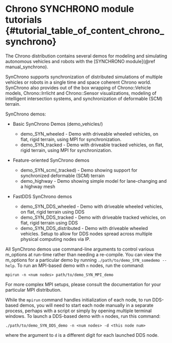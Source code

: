 Chrono SYNCHRONO module tutorials {#tutorial_table_of_content_chrono_synchrono}
===============================

The Chrono distribution contains several demos for modeling and simulating autonomous vehicles and robots with the [SYNCHRONO module](@ref manual_synchrono).

SynChrono supports synchronization of distributed simulations of multiple vehicles or robots in a single time and space coherent Chrono world. SynChrono also provides out of the box wrapping of Chrono::Vehicle models, Chrono::Irrlicht and Chrono::Sensor visualizations, modeling of intelligent intersection systems, and synchronization of deformable (SCM) terrain.

SynChrono demos:

* Basic SynChrono Demos (demo_vehicles/)
    * demo_SYN_wheeled - Demo with driveable wheeled vehicles, on flat, rigid terrain, using MPI for synchronization.
    * demo_SYN_tracked - Demo with driveable tracked vehicles, on flat, rigid terrain, using MPI for synchronization.

* Feature-oriented SynChrono demos
    * demo_SYN_scm(_tracked) - Demo showing support for synchronized deformable (SCM) terrain
    * demo_highway - Demo showing simple model for lane-changing and a highway mesh

* FastDDS SynChrono demos
    * demo_SYN_DDS_wheeled - Demo with driveable wheeled vehicles, on flat, rigid terrain using DDS
    * demo_SYN_DDS_tracked - Demo with driveable tracked vehicles, on flat, rigid terrain using DDS
    * demo_SYN_DDS_distributed - Demo with driveable wheeled vehicles. Setup to allow for DDS nodes spread across multiple physical computing nodes via IP.

All SynChrono demos use command-line arguments to control various m_options at run-time rather than needing a re-compile. You can view the m_options for a particular demo by running `./path/to/demo_SYN_somedemo --help`. To run an MPI-based demo with `n` nodes, run the command:
````
mpirun -n <num nodes> path/to/demo_SYN_MPI_demo
````
For more complex MPI setups, please consult the documentation for your particular MPI distribution.

While the `mpirun` command handles initialization of each node, to run DDS-based demos, you will need to start each node manually in a separate process, perhaps with a script or simply by opening multiple terminal windows. To launch a DDS-based demo with `n` nodes, run this command:
````
./path/to/demo_SYN_DDS_demo -n <num nodes> -d <this node num>
````
where the argument to `d` is a different digit for each launched DDS node.